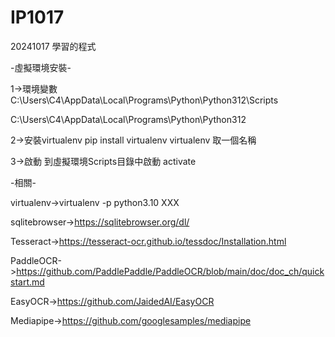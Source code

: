 # IP1017
20241017 學習的程式

-虛擬環境安裝-

1->環境變數
C:\Users\C4\AppData\Local\Programs\Python\Python312\Scripts

C:\Users\C4\AppData\Local\Programs\Python\Python312

2->安裝virtualenv
pip install virtualenv
virtualenv 取一個名稱

3->啟動
到虛擬環境Scripts目錄中啟動
activate

-相關-

virtualenv->virtualenv -p python3.10 XXX

sqlitebrowser->https://sqlitebrowser.org/dl/

Tesseract->https://tesseract-ocr.github.io/tessdoc/Installation.html

PaddleOCR->https://github.com/PaddlePaddle/PaddleOCR/blob/main/doc/doc_ch/quickstart.md

EasyOCR->https://github.com/JaidedAI/EasyOCR

Mediapipe->https://github.com/googlesamples/mediapipe
